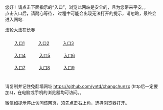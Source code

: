 您好！请点击下面指示的“入口”，浏览此网站是安全的，且为您带来平安。。 <br/>
点击入口后，请耐心等待， 过程中可能会出现无法打开的提示，请忽略，最终会进入网站. </br>

法轮大法在长春<br/>
<div style="padding:10px"><a style="margin:20px" target="_blank" href="https://d1ietrxfum0lt8.cloudfront.net/2Qpsp?vcvgdb" id="ccLink1" rel="nofollow">入口1</a> <a target="_blank" style="margin:20px" href="https://dxfmcs5lys7bj.cloudfront.net/2Qpsp?qtvfxcfl" id="ccLink2" rel="nofollow">入口2</a> <a style="margin:20px" target="_blank" href="https://d3j4g6ydbo51yi.cloudfront.net/2Qpsp?fljvws" id="ccLink3" rel="nofollow">入口3</a></div>

<div style="padding:10px" ><a style="margin:20px" target="_blank" href="https://d1ietrxfum0lt8.cloudfront.net/2Qpsp?vcvgdb" id="ccLink4" rel="nofollow">入口4</a> <a style="margin:20px" href="https://dxfmcs5lys7bj.cloudfront.net/2Qpsp?qtvfxcfl" target="_blank" id="ccLink5" rel="nofollow">入口5</a> <a style="margin:20px" href="https://d3j4g6ydbo51yi.cloudfront.net/2Qpsp?fljvws" target="_blank" id="ccLink6" rel="nofollow">入口6</a></div>

<div style="padding:10px"><a style="margin:20px" target="_blank" href="https://d1ietrxfum0lt8.cloudfront.net/2Qpsp?vcvgdb" id="ccLink7" rel="nofollow">入口7</a> <a style="margin:20px" href="https://dxfmcs5lys7bj.cloudfront.net/2Qpsp?qtvfxcfl" target="_blank" id="ccLink8" rel="nofollow">入口8</a> <a style="margin:20px" target="_blank" href="https://d3j4g6ydbo51yi.cloudfront.net/2Qpsp?fljvws" id="ccLink9" rel="nofollow">入口9</a></div>

<br/>



请复制并记住免翻墙网址 https://github.com/yntd/changchunzx (http后一定要加s)，在电脑或手机的浏览器均可访问。。<br/>

微信如提示停止访问该网页，须先点击右上角，选择浏览器打开。
